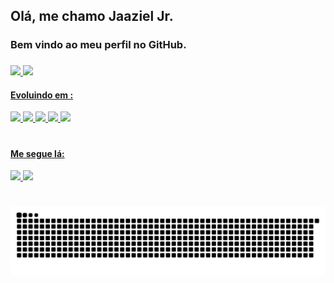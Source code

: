 ## Olá, me chamo Jaaziel Jr.
### Bem vindo ao meu perfil no GitHub.
###
<div>
<a href="https://github.com/jaazieljr">
<img height="180em" src="https://github-readme-stats.vercel.app/api?username=jaazieljr&show_icons=true&theme=dracula&include_all_commits=true&count_private=true"/> <img height="180em" src="https://github-readme-stats.vercel.app/api/top-langs/?username=jaazieljr&layout=compact&langs_count=7&theme=dracula"/>

</div>
  
#### Evoluindo em :
<img src="https://cdn.jsdelivr.net/gh/devicons/devicon/icons/java/java-original.svg" width  = "50px"> <img src="https://cdn.jsdelivr.net/gh/devicons/devicon/icons/html5/html5-original.svg" width="50px"> <img src = "https://upload.wikimedia.org/wikipedia/commons/thumb/6/62/CSS3_logo.svg/512px-CSS3_logo.svg.png?20210705212817" width  = "50px"> <img src = "https://upload.wikimedia.org/wikipedia/commons/thumb/9/99/Unofficial_JavaScript_logo_2.svg/512px-Unofficial_JavaScript_logo_2.svg.png?20141107110902" width  = "50px"> <img src="https://cdn.jsdelivr.net/gh/devicons/devicon/icons/angularjs/angularjs-original.svg" width  = "50px">
#
#### Me segue lá:
<a href="https://www.instagram.com/lio_n_f/" alt="Instagram" target="_blank">
  <img src="https://img.shields.io/badge/-Instagram-DF0174?style=for-the-badge&labelColor=DF0174&logo=instagram&logoColor=white&link=https://www.instagram.com/lio_n_f/">
  
</a>
  <a href="https://www.linkedin.com/in/jaaziel-dev/" alt="LinkedIn" target="_blank">
  <img src="https://img.shields.io/badge/LinkedIn-0077B5?style=for-the-badge&logo=linkedin&logoColor=white=https://www.linkedin.com/in/jaaziel-dev/">
  
</a>
  
#
 ![Snake animation](https://github.com/jaazieljr/jaazieljr/blob/output/github-contribution-grid-snake.svg)
  
